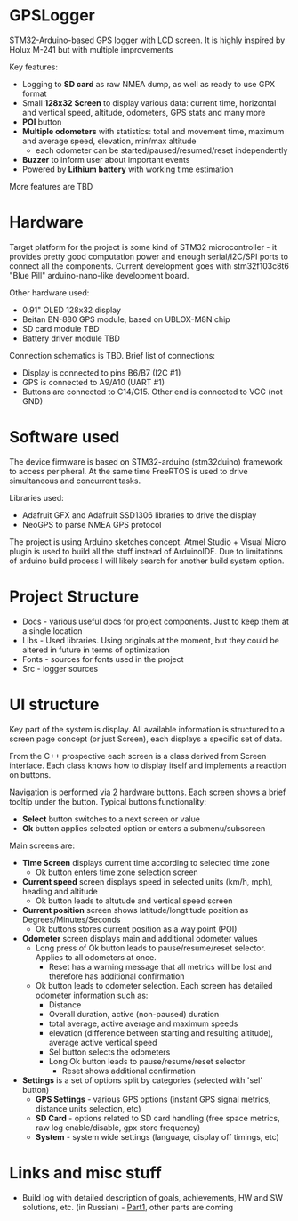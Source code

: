 # GPSLogger
STM32-Arduino-based GPS logger with LCD screen. It is highly inspired by Holux M-241 but with multiple improvements

Key features:
* Logging to **SD card** as raw NMEA dump, as well as ready to use GPX format
* Small **128x32 Screen** to display various data: current time, horizontal and vertical speed, altitude, odometers, GPS stats and many more
* **POI** button
* **Multiple odometers** with statistics: total and movement time, maximum and average speed, elevation, min/max altitude
  * each odometer can be started/paused/resumed/reset independently
* **Buzzer** to inform user about important events
* Powered by **Lithium battery** with working time estimation

More features are TBD

# Hardware
Target platform for the project is some kind of STM32 microcontroller - it provides pretty good computation power and enough serial/I2C/SPI ports to connect all the components.
Current development goes with stm32f103c8t6 "Blue Pill" arduino-nano-like development board.

Other hardware used:
* 0.91" OLED 128x32 display
* Beitan BN-880 GPS module, based on UBLOX-M8N chip
* SD card module TBD
* Battery driver module TBD

Connection schematics is TBD. Brief list of connections:
* Display is connected to pins B6/B7 (I2C #1)
* GPS is connected to A9/A10 (UART #1)
* Buttons are connected to C14/C15. Other end is connected to VCC (not GND)

# Software used

The device firmware is based on STM32-arduino (stm32duino) framework to access peripheral. At the same time FreeRTOS is used to drive simultaneous and concurrent tasks. 

Libraries used:
* Adafruit GFX and Adafruit SSD1306 libraries to drive the display
* NeoGPS to parse NMEA GPS protocol

The project is using Arduino sketches concept. Atmel Studio + Visual Micro plugin is used to build all the stuff instead of ArduinoIDE. Due to limitations of arduino build process I will likely search for another build system option.

# Project Structure

* Docs - various useful docs for project components. Just to keep them at a single location
* Libs - Used libraries. Using originals at the moment, but they could be altered in future in terms of optimization
* Fonts - sources for fonts used in the project
* Src - logger sources

# UI structure

Key part of the system is display. All available information is structured to a screen page concept (or just Screen), each displays a specific set of data. 

From the C++ prospective each screen is a class derived from Screen interface. Each class knows how to display itself and implements a reaction on buttons.

Navigation is performed via 2 hardware buttons. Each screen shows a brief tooltip under the button. Typical buttons functionality:
* **Select** button switches to a next screen or value
* **Ok** button applies selected option or enters a submenu/subscreen

Main screens are:
* **Time Screen** displays current time according to selected time zone
  * Ok button enters time zone selection screen
* **Current speed** screen displays speed in selected units (km/h, mph), heading and altitude
  * Ok button leads to altutude and vertical speed screen
* **Current position** screen shows latitude/longtitude position as Degrees/Minutes/Seconds
  * Ok buttons stores current position as a way point (POI)
* **Odometer** screen displays main and additional odometer values
  * Long press of Ok button leads to pause/resume/reset selector. Applies to all odometers at once.
    * Reset has a warning message that all metrics will be lost and therefore has additional confirmation
  * Ok button leads to odometer selection. Each screen has detailed odometer information such as:
    * Distance
    * Overall duration, active (non-paused) duration
    * total average, active average and maximum speeds
    * elevation (difference between starting and resulting altitude), average active vertical speed
    * Sel button selects the odometers
    * Long Ok button leads to pause/resume/reset selector
      * Reset shows additional confirmation
* **Settings** is a set of options split by categories (selected with 'sel' button)
  * **GPS Settings** - various GPS options (instant GPS signal metrics, distance units selection, etc)
  * **SD Card** - options related to SD card handling (free space metrics, raw log enable/disable, gpx store frequency)
  * **System** - system wide settings (language, display off timings, etc)

# Links and misc stuff

* Build log with detailed description of goals, achievements, HW and SW solutions, etc. (in Russian)  - [Part1](https://geektimes.ru/post/286348/), other parts are coming